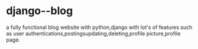 # django--blog
a fully functional blog website with python,django with lot's of features such as user authentications,postingsupdating,deleting,profile picture,profile page.
